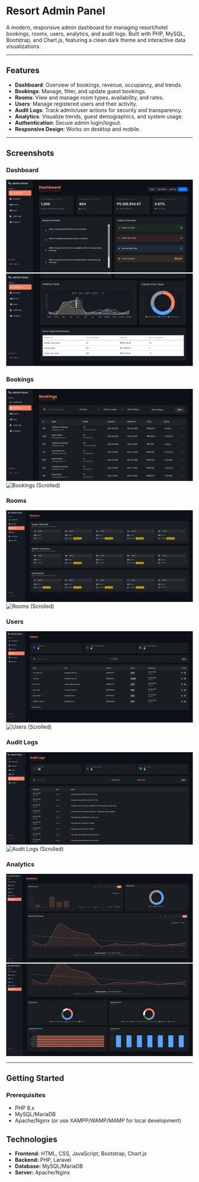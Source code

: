 # Resort Admin Panel

A modern, responsive admin dashboard for managing resort/hotel bookings, rooms, users, analytics, and audit logs. Built with PHP, MySQL, Bootstrap, and Chart.js, featuring a clean dark theme and interactive data visualizations.

---

## Features

- **Dashboard**: Overview of bookings, revenue, occupancy, and trends.
- **Bookings**: Manage, filter, and update guest bookings.
- **Rooms**: View and manage room types, availability, and rates.
- **Users**: Manage registered users and their activity.
- **Audit Logs**: Track admin/user actions for security and transparency.
- **Analytics**: Visualize trends, guest demographics, and system usage.
- **Authentication**: Secure admin login/logout.
- **Responsive Design**: Works on desktop and mobile.

---

## Screenshots

### Dashboard
![Dashboard Overview](assets/screenshots/dashboard.png)
![Dashboard (Scrolled)](assets/screenshots/dashboard2.png)

### Bookings
![Bookings](assets/screenshots/bookings.png)
![Bookings (Scrolled)](assets/screenshots/bookings2.png)

### Rooms
![Rooms](assets/screenshots/rooms.png)
![Rooms (Scrolled)](assets/screenshots/rooms2.png)

### Users
![Users](assets/screenshots/users.png)
![Users (Scrolled)](assets/screenshots/users2.png)

### Audit Logs
![Audit Logs](assets/screenshots/auditlogs.png)
![Audit Logs (Scrolled)](assets/screenshots/auditlogs2.png)

### Analytics
![Analytics](assets/screenshots/analytics.png)
![Analytics (Scrolled)](assets/screenshots/analytics2.png)

---

## Getting Started

### Prerequisites

- PHP 8.x
- MySQL/MariaDB
- Apache/Nginx (or use XAMPP/WAMP/MAMP for local development)

## Technologies

- **Frontend:** HTML, CSS, JavaScript, Bootstrap, Chart.js
- **Backend:** PHP, Laravel
- **Database:** MySQL/MariaDB
- **Server:** Apache/Nginx

